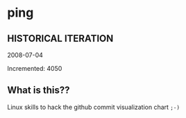 # ping

## HISTORICAL ITERATION
2008-07-04

Incremented: 4050

## What is this?? 
Linux skills to hack the github commit visualization chart `;-)`
